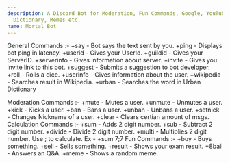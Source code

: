 ```yaml
---
description: A Discord Bot for Moderation, Fun Commands, Google, YouTube, Wikipedia, Urban
  Dictionary, Memes etc.
name: Mortal Bot
---
```


General Commands :-
+say - Bot says the text sent by you.
​+ping - Displays bot ping in latency.
+userid - Gives your UserId.
+guildid - Gives your ServerID.
+serverinfo - Gives information about server.
+invite - Gives you invite link to this bot.
+suggest - Submits a suggestion to bot developer.
+roll - Rolls a dice.
+userinfo - Gives information about the user.
+wikipedia - Searches result in Wikipedia.
+urban - Searches the word in Urban Dictionary

Moderation Commands :-
+mute - Mutes a user.
+unmute - Unmutes a user.
+kick - Kicks a user.
+ban - Bans a user.
+unban - Unbans a user.
+setnick - Changes Nickname of a user.
+clear - Clears certian amount of msgs.
Calculation Commands :-
​+sum - Adds 2 digit number.
+sub - Subtract 2 digit number.
+divide - Divide 2 digit number.
+multi - Multiplies 2 digit number.
Use ; to calculate.
Ex - +sum 7;7
​Fun Commands :-
+buy - Buys something.
+sell - Sells something.
+result - Shows your exam result.
+8ball - Answers an Q&A.
+meme - Shows a random meme.
